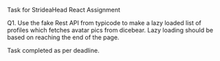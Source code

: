 Task for StrideaHead
React Assignment

Q1. Use the fake Rest API from typicode to make a lazy loaded list of profiles which fetches avatar pics from dicebear. Lazy loading should be based on reaching the end of the page.

Task completed as per deadline.
